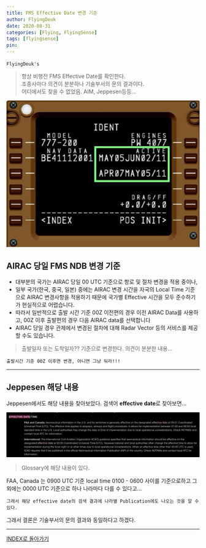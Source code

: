 ```yaml
---
title: FMS Effective Date 변경 기준
author: FlyingDeuk
date: 2020-08-31
categories: [Flying, FlyingSense]
tags: [flyingsense]
pin:
---
```


`FlyingDeuk's`
> 항상 비행전 FMS Effective Date를 확인한다. <br>
조종사마다 의견이 분분하나 기술부서의 문의 결과이다. <br>
어디에서도 찾을 수 없었음. AIM, Jeppesen등등...

![ident](/img/flying/sense/ident.jpg)

## AIRAC 당일 FMS NDB 변경 기준
- 대부분의 국가는 AIRAC 당일 00 UTC 기준으로 항로 및 절차 변경을 적용 중이나,
- 일부 국가(한국, 중국, 일본) 중에는 AIRAC 변경 시간을 자국의 Local Time 기준으로
AIRAC 변경사항을 적용하기 때문에 국가별 Effective 시간을 모두 준수하기가 현실적으로 어렵습니다.
- 따라서 일반적으로 출발 시간 기준 00Z 이전편의 경우 이전 AIRAC Data를 사용하고,
00Z 이후 출발편의 경우 다음 AIRAC data를 선택합니다
- AIRAC 당일 경우 관제에서 변경된 절차에 대해 Radar Vector 등의 서비스를 제공할
수도 있습니다.

>출발일자 또는 도착일자?? 기준으로 변경한다. 의견이 분분한 내용... <br>

`출발시간 기준 00Z 이후면 변경, 아니면 그냥 둬라!!!`

---------

## Jeppesen 해당 내용
Jeppesen에서도 해당 내용을 찾아보았다.
검색어 **effective date**로 찾아보면...

![ident](/img/flying/sense/ident1.jpg)
> Glossary에 해당 내용이 있다.

FAA, Canada 는 0900 UTC 기준 local time 0100 - 0600 사이를 기준으로하고 그외에는 0000 UTC 기준으로 하나 나라마다 다를 수 있다고...

`그래서 해당 effective date의 검색 결과에 나라별 Publication에도 나오는 것을 알 수 있다.`

그래서 결론은 기술부서의 문의 결과와 동일하다고 하겠다. 

-------

[INDEX로 돌아가기](/categories/flyingsense/)

